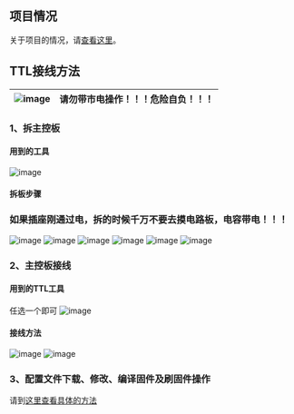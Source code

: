 ## 项目情况
关于项目的情况，请[查看这里](https://github.com/Samuel-0-0/phicomm_dc1-esphome/blob/master/README.md)。

## TTL接线方法

![image](https://github.com/Samuel-0-0/phicomm_dc1-esphome/blob/master/cookbook/image/warning_50px.png?raw=true) |  请勿带市电操作！！！危险自负！！！
---|---

### 1、拆主控板

#### 用到的工具
![image](https://github.com/Samuel-0-0/phicomm_dc1-esphome/blob/master/cookbook/image/%E6%8B%86%E6%9C%BA%E5%B7%A5%E5%85%B7.jpg?raw=true)

#### 拆板步骤
### 如果插座刚通过电，拆的时候千万不要去摸电路板，电容带电！！！

![image](https://github.com/Samuel-0-0/phicomm_dc1-esphome/blob/master/cookbook/image/1.jpg?raw=true)
![image](https://github.com/Samuel-0-0/phicomm_dc1-esphome/blob/master/cookbook/image/2.jpg?raw=true)
![image](https://github.com/Samuel-0-0/phicomm_dc1-esphome/blob/master/cookbook/image/3.jpg?raw=true)
![image](https://github.com/Samuel-0-0/phicomm_dc1-esphome/blob/master/cookbook/image/4.jpg?raw=true)
![image](https://github.com/Samuel-0-0/phicomm_dc1-esphome/blob/master/cookbook/image/5.jpg?raw=true)
![image](https://github.com/Samuel-0-0/phicomm_dc1-esphome/blob/master/cookbook/image/6.jpg?raw=true)

### 2、主控板接线
#### 用到的TTL工具
任选一个即可
![image](https://github.com/Samuel-0-0/phicomm_dc1-esphome/blob/master/cookbook/image/%E5%88%B7%E6%9C%BA%E5%B7%A5%E5%85%B7.jpg)

#### 接线方法
![image](https://github.com/Samuel-0-0/phicomm_dc1-esphome/blob/master/cookbook/image/%E6%8E%A5%E7%BA%BF%E5%9B%BE.jpg?raw=true)
![image](https://github.com/Samuel-0-0/phicomm_dc1-esphome/blob/master/cookbook/image/TTL%E6%8E%A5%E7%BA%BF.jpg)

### 3、配置文件下载、修改、编译固件及刷固件操作

请到[这里查看具体的方法](https://github.com/Samuel-0-0/phicomm_dc1-esphome/tree/master/yaml)